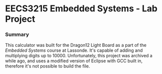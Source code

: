 <h1>EECS3215 Embedded Systems - Lab Project</h1>
<h3>Summary</h3>
This calculator was built for the Dragon12 Light Board as a part of the <i>Embedded Systems</i> course at Lassonde. It's capable of adding and multiplying digits up to 10000.
Unfortunately, this project was archived a while ago, and uses a modified version of Eclipse with GCC built in, therefore it's not possible to build the file.
